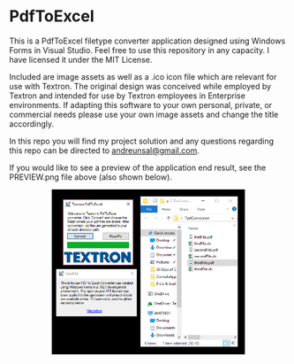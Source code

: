 # PdfToExcel
This is a PdfToExcel filetype converter application designed using Windows Forms in Visual Studio.
Feel free to use this repository in any capacity. I have licensed it under the MIT License.

Included are image assets as well as a .ico icon file which are relevant for use with Textron.
The original design was conceived while employed by Textron and intended for use by Textron employees
in Enterprise environments. If adapting this software to your own personal, private, or commercial 
needs please use your own image assets and change the title accordingly.

In this repo you will find my project solution and any questions regarding this repo
can be directed to andreunsal@gmail.com.

If you would like to see a preview of the application end result, see the PREVIEW.png file above (also shown below).
<p align="center">
  <img src="PREVIEW.png" width="350" title="hover text">
</p>

